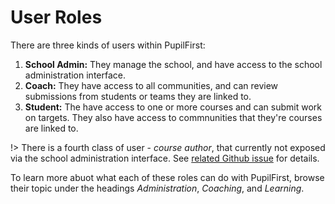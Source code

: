 # User Roles

There are three kinds of users within PupilFirst:

1. **School Admin:** They manage the school, and have access to the school administration interface.
2. **Coach:** They have access to all communities, and can review submissions from students or teams they are linked to.
3. **Student:** The have access to one or more courses and can submit work on targets. They also have access to commnunities that they're courses are linked to.

!> There is a fourth class of user - _course author_, that currently not exposed via the school administration interface. See [related Github issue](https://github.com/SVdotCO/pupilfirst/issues/125) for details.

To learn more abuot what each of these roles can do with PupilFirst, browse their topic under the headings _Administration_, _Coaching_, and _Learning_.
